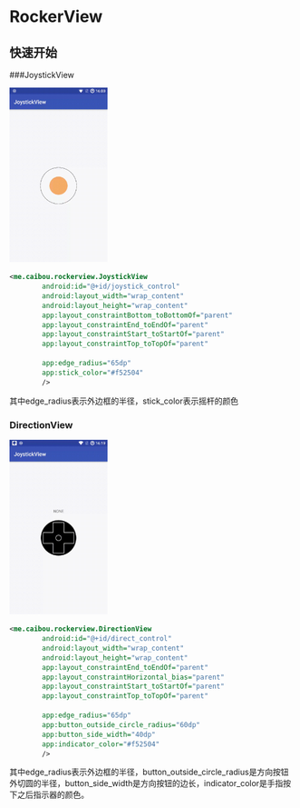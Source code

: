 # RockerView

## 快速开始

###JoystickView

<img src="/art/JoystickView.gif" style="zoom:30%" />

```xml
<me.caibou.rockerview.JoystickView
        android:id="@+id/joystick_control"
        android:layout_width="wrap_content"
        android:layout_height="wrap_content"
        app:layout_constraintBottom_toBottomOf="parent"
        app:layout_constraintEnd_toEndOf="parent"
        app:layout_constraintStart_toStartOf="parent"
        app:layout_constraintTop_toTopOf="parent"
                               
        app:edge_radius="65dp"
        app:stick_color="#f52504"
        />
```

其中edge_radius表示外边框的半径，stick_color表示摇杆的颜色





### DirectionView

<img src="/art/DirectionView.gif" style="zoom:30%" />

```xml
<me.caibou.rockerview.DirectionView
        android:id="@+id/direct_control"
        android:layout_width="wrap_content"
        android:layout_height="wrap_content"
        app:layout_constraintEnd_toEndOf="parent"
        app:layout_constraintHorizontal_bias="parent"
        app:layout_constraintStart_toStartOf="parent"
        app:layout_constraintTop_toTopOf="parent"
        
		app:edge_radius="65dp"
        app:button_outside_circle_radius="60dp"
        app:button_side_width="40dp"
		app:indicator_color="#f52504"
		/>
```

其中edge_radius表示外边框的半径，button_outside_circle_radius是方向按钮外切圆的半径，button_side_width是方向按钮的边长，indicator_color是手指按下之后指示器的颜色。